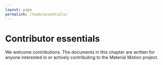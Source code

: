```yaml
---
layout: page
permalink: /team/essentials/
---
```


# Contributor essentials

We welcome contributions. The documents in this chapter are written for anyone interested in or actively contributing to the Material Motion project.
